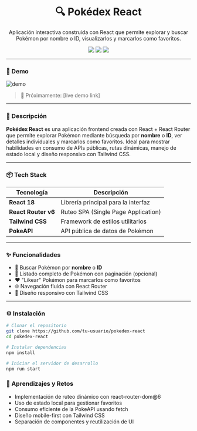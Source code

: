

<h1 align="center">🔍 Pokédex React</h1>
<p align="center">Aplicación interactiva construida con React que permite explorar y buscar Pokémon por nombre o ID, visualizarlos y marcarlos como favoritos.</p>

<p align="center">
  <a href="https://reactjs.org"><img src="https://img.shields.io/badge/React-18-blue?logo=react" /></a>
  <a href="https://reactrouter.com/"><img src="https://img.shields.io/badge/React_Router-6.x-orange?logo=reactrouter" /></a>
  <a href="https://tailwindcss.com/"><img src="https://img.shields.io/badge/Tailwind_CSS-3.x-38bdf8?logo=tailwindcss" /></a>
</p>

---

### 📸 Demo

![demo](./imgs/pokedex_2.PNG) <!-- Puedes reemplazar esto con un GIF o captura animada -->

> 🚀 Próximamente: [live demo link]

---

### 🧩 Descripción

**Pokédex React** es una aplicación frontend creada con React + React Router que permite explorar Pokémon mediante búsqueda por **nombre** o **ID**, ver detalles individuales y marcarlos como favoritos. Ideal para mostrar habilidades en consumo de APIs públicas, rutas dinámicas, manejo de estado local y diseño responsivo con Tailwind CSS.

---

### 📦 Tech Stack

| Tecnología           | Descripción                              |
| -------------------- | ---------------------------------------- |
| **React 18**         | Librería principal para la interfaz      |
| **React Router v6**  | Ruteo SPA (Single Page Application)      |
| **Tailwind CSS**     | Framework de estilos utilitarios         |
| **PokeAPI**          | API pública de datos de Pokémon          |

---

### ✨ Funcionalidades

- 🔎 Buscar Pokémon por **nombre** o **ID**
- 📜 Listado completo de Pokémon con paginación (opcional)
- ❤️ "Likear" Pokémon para marcarlos como favoritos
- 🌐 Navegación fluida con React Router
- 📱 Diseño responsivo con Tailwind CSS

---

### ⚙️ Instalación

```bash
# Clonar el repositorio
git clone https://github.com/tu-usuario/pokedex-react
cd pokedex-react

# Instalar dependencias
npm install

# Iniciar el servidor de desarrollo
npm run start
```

### 🧠 Aprendizajes y Retos
- Implementación de ruteo dinámico con react-router-dom@6
- Uso de estado local para gestionar favoritos
- Consumo eficiente de la PokeAPI usando fetch
- Diseño mobile-first con Tailwind CSS
- Separación de componentes y reutilización de UI
